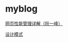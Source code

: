 # myblog

[网页性能管理详解（阮一峰）](http://www.tuicool.com/articles/UfqiQvf)

[设计模式](http://web.jobbole.com/29454/)

